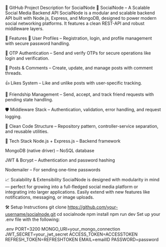 📌 GitHub Project Description for SocialNode
🚀 SocialNode – A Scalable Social Media Backend API
SocialNode is a modular and scalable backend API built with Node.js, Express, and MongoDB, designed to power modern social networking platforms. It features a clean REST-API and robust middleware layers.

🔧 Features
🔐 User Profiles – Registration, login, and profile management with secure password handling.

📮 OTP Authentication – Send and verify OTPs for secure operations like login and verification.

📝 Posts & Comments – Create, update, and manage posts with comment threads.

👍 Likes System – Like and unlike posts with user-specific tracking.

👥 Friendship Management – Send, accept, and track friend requests with pending state handling.

🛡️ Middleware Stack – Authentication, validation, error handling, and request logging.

🧩 Clean Code Structure – Repository pattern, controller-service separation, and reusable utilities.

📁 Tech Stack
Node.js + Express.js – Backend framework

MongoDB (native driver) – NoSQL database

JWT & Bcrypt – Authentication and password hashing

Nodemailer – For sending one-time passwords


📈 Scalability & Extensibility
SocialNode is designed with modularity in mind — perfect for growing into a full-fledged social media platform or integrating into larger applications. Easily extend with new features like notifications, messaging, or image uploads.

🛠 Setup Instructions
git clone https://github.com/your-username/socialnode.git
cd socialnode
npm install
npm run dev
Set up your .env file with the following:

.env
PORT=3200
MONGO_URI=your_mongo_connection
JWT_SECRET=your_jwt_secret
ACCESS_TOKEN=ACCESSTOKEN
REFRESH_TOKEN=REFRESHTOKEN
EMAIL=emailID
PASSWORD=password

